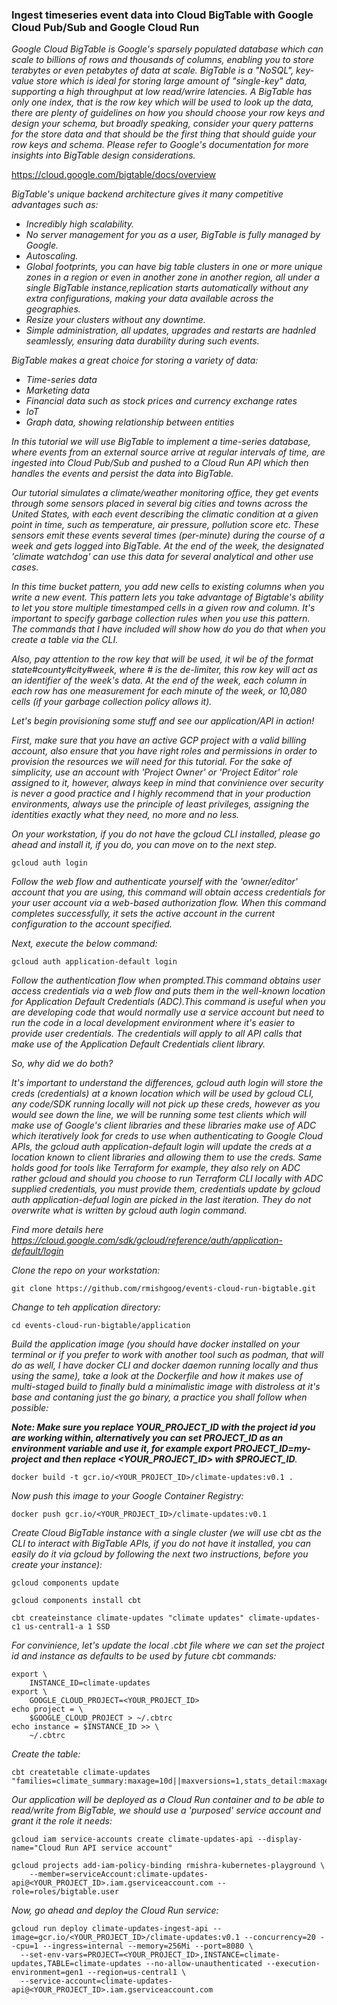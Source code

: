 ### Ingest timeseries event data into Cloud BigTable with Google Cloud Pub/Sub and Google Cloud Run

*Google Cloud BigTable is Google's sparsely populated database which can scale to billions of rows and thousands of columns, enabling you to store terabytes or even petabytes of data at scale. BigTable is a "NoSQL", key-value store which is ideal for storing large amount of "single-key" data, supporting a high throughput at low read/wrire latencies. A BigTable has only one index, that is the row key which will be used to look up the data, there are plenty of guidelines on how you should choose your row keys and design your schema, but broadly speaking, consider your query patterns for the store data and that should be the first thing that should guide your row keys and schema. Please refer to Google's documentation for more insights into BigTable design considerations.*

https://cloud.google.com/bigtable/docs/overview

*BigTable's unique backend architecture gives it many competitive advantages such as:*

- *Incredibly high scalability.*
- *No server management for you as a user, BigTable is fully managed by Google.*
- *Autoscaling.*
- *Global footprints, you can have big table clusters in one or more unique zones in a region or even in another zone in another region, all under a single BigTable instance,replication starts automatically without any extra configurations, making your data available across the geographies.*
- *Resize your clusters without any downtime.*
- *Simple administration, all updates, upgrades and restarts are hadnled seamlessly, ensuring data durability during such events.*

*BigTable makes a great choice for storing a variety of data:*
- *Time-series data*
- *Marketing data*
- *Financial data such as stock prices and currency exchange rates*
- *IoT*
- *Graph data, showing relationship between entities*

*In this tutorial we will use BigTable to implement a time-series database, where events from an external source arrive at regular intervals of time, are ingested into Cloud Pub/Sub and pushed to a Cloud Run API which then handles the events and persist the data into BigTable.*

*Our tutorial simulates a climate/weather monitoring office, they get events through some sensors placed in several big cities and towns across the United States, with each event describing the climatic condition at a given point in time, such as temperature, air pressure, pollution score etc. These sensors emit these events several times (per-minute) during the course of a week and gets logged into BigTable. At the end of the week, the designated 'climate watchdog' can use this data for several analytical and other use cases.*

*In this time bucket pattern, you add new cells to existing columns when you write a new event. This pattern lets you take advantage of Bigtable's ability to let you store multiple timestamped cells in a given row and column. It's important to specify garbage collection rules when you use this pattern. The commands that I have included will show how do you do that when you create a table via the CLI.*

*Also, pay attention to the row key that will be used, it wil be of the format state#county#city#week, where # is the de-limiter, this row key will act as an identifier of the week's data. At the end of the week, each column in each row has one measurement for each minute of the week, or 10,080 cells (if your garbage collection policy allows it).*

*Let's begin provisioning some stuff and see our application/API in action!*

*First, make sure that you have an active GCP project with a valid billing account, also ensure that you have right roles and permissions in order to provision the resources we will need for this tutorial. For the sake of simplicity, use an account with 'Project Owner' or 'Project Editor' role assigned to it, however, always keep in mind that convinience over security is never a good practice and I highly recommend that in your production environments, always use the principle of least privileges, assigning the identities exactly what they need, no more and no less.*

*On your workstation, if you do not have the gcloud CLI installed, please go ahead and install it, if you do, you can move on to the next step.*
```
gcloud auth login
```
*Follow the web flow and authenticate yourself with the 'owner/editor' account that you are using, this command will obtain access credentials for your user account via a web-based authorization flow. When this command completes successfully, it sets the active account in the current configuration to the account specified.*

*Next, execute the below command:*
```
gcloud auth application-default login
```
*Follow the authentication flow when prompted.This command obtains user access credentials via a web flow and puts them in the well-known location for Application Default Credentials (ADC).This command is useful when you are developing code that would normally use a service account but need to run the code in a local development environment where it's easier to provide user credentials. The credentials will apply to all API calls that make use of the Application Default Credentials client library.*

*So, why did we do both?*

*It's important to understand the differences, gcloud auth login will store the creds (credentials) at a known location which will be used by gcloud CLI, any code/SDK running locally will not pick up these creds, however as you would see down the line, we will be running some test clients which will make use of Google's client libraries and these libraries make use of ADC which iteratively look for creds to use when authenticating to Google Cloud APIs, the gcloud auth application-default login will update the creds at a location known to client libraries and allowing them to use the creds. Same holds good for tools like Terraform for example, they also rely on ADC rather gcloud and should you choose to run Terraform CLI locally with ADC supplied credentials, you must provide them, credentials update by gcloud auth application-defual login are picked in the last iteration. They do not overwrite what is written by gcloud auth login command.*

*Find more details here https://cloud.google.com/sdk/gcloud/reference/auth/application-default/login*

*Clone the repo on your workstation:*
```
git clone https://github.com/rmishgoog/events-cloud-run-bigtable.git
```
*Change to teh application directory:*
```
cd events-cloud-run-bigtable/application
```
*Build the application image (you should have docker installed on your terminal or if you prefer to work with another tool such as podman, that will do as well, I have docker CLI and docker daemon running locally and thus using the same), take a look at the Dockerfile and how it makes use of multi-staged build to finally buld a minimalistic image with distroless at it's base and contaning just the go binary, a practice you shall follow when possible:*

***Note: Make sure you replace YOUR_PROJECT_ID with the project id you are working within, alternatively you can set PROJECT_ID as an environment variable and use it, for example export PROJECT_ID=my-project and then replace <YOUR_PROJECT_ID> with $PROJECT_ID**.*
```
docker build -t gcr.io/<YOUR_PROJECT_ID>/climate-updates:v0.1 .
```
*Now push this image to your Google Container Registry:*
```
docker push gcr.io/<YOUR_PROJECT_ID>/climate-updates:v0.1
```
*Create Cloud BigTable instance with a single cluster (we will use cbt as the CLI to interact with BigTable APIs, if you do not have it installed, you can easily do it via gcloud by following the next two instructions, before you create your instance):*
```
gcloud components update
```
```
gcloud components install cbt
```
```
cbt createinstance climate-updates "climate updates" climate-updates-c1 us-central1-a 1 SSD
```
*For convinience, let's update the local .cbt file where we can set the project id and instance as defaults to be used by future cbt commands:*
```
export \
    INSTANCE_ID=climate-updates
export \
    GOOGLE_CLOUD_PROJECT=<YOUR_PROJECT_ID>
echo project = \
    $GOOGLE_CLOUD_PROJECT > ~/.cbtrc
echo instance = $INSTANCE_ID >> \
    ~/.cbtrc
```
*Create  the table:*
```
cbt createtable climate-updates "families=climate_summary:maxage=10d||maxversions=1,stats_detail:maxage=10d||maxversions=1"
```
*Our application will be deployed as a Cloud Run container and to be able to read/write from BigTable, we should use a 'purposed' service account and grant it the role it needs:*
```
gcloud iam service-accounts create climate-updates-api --display-name="Cloud Run API service account"
```
```
gcloud projects add-iam-policy-binding rmishra-kubernetes-playground \
    --member=serviceAccount:climate-updates-api@<YOUR_PROJECT_ID>.iam.gserviceaccount.com --role=roles/bigtable.user
```
*Now, go ahead and deploy the Cloud Run service:*
```
gcloud run deploy climate-updates-ingest-api --image=gcr.io/<YOUR_PROJECT_ID>/climate-updates:v0.1 --concurrency=20 --cpu=1 --ingress=internal --memory=256Mi --port=8080 \
  --set-env-vars=PROJECT=<YOUR_PROJECT_ID>,INSTANCE=climate-updates,TABLE=climate-updates --no-allow-unauthenticated --execution-environment=gen1 --region=us-central1 \
  --service-account=climate-updates-api@<YOUR_PROJECT_ID>.iam.gserviceaccount.com
```






